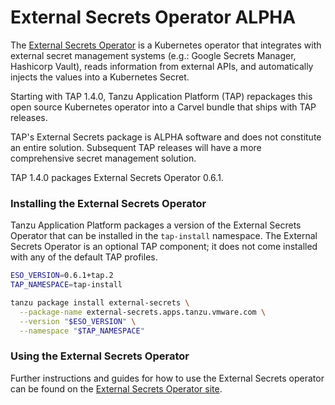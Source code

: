 # External Secrets Operator ALPHA

The [External Secrets Operator](https://external-secrets.io) is a Kubernetes
operator that integrates with external secret management systems (e.g.: Google
Secrets Manager, Hashicorp Vault), reads information from external APIs, and
automatically injects the values into a Kubernetes Secret.

Starting with TAP 1.4.0, Tanzu Application Platform (TAP) repackages this open
source Kubernetes operator into a Carvel bundle that ships with TAP releases.

TAP's External Secrets package is ALPHA software and does not constitute an
entire solution.  Subsequent TAP releases will have a more comprehensive secret
management solution.

TAP 1.4.0 packages External Secrets Operator 0.6.1.

### Installing the External Secrets Operator 

Tanzu Application Platform packages a version of the External Secrets Operator
that can be installed in the `tap-install` namespace.  The External Secrets
Operator is an optional TAP component; it does not come installed with any of
the default TAP profiles.

```sh
ESO_VERSION=0.6.1+tap.2
TAP_NAMESPACE=tap-install

tanzu package install external-secrets \
  --package-name external-secrets.apps.tanzu.vmware.com \
  --version "$ESO_VERSION" \
  --namespace "$TAP_NAMESPACE"
```

### Using the External Secrets Operator

Further instructions and guides for how to use the External Secrets operator
can be found on the [External Secrets Operator site](https://external-secrets.io).
